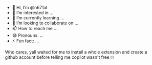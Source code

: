 - 👋 Hi, I’m @n671al
- 👀 I’m interested in ...
- 🌱 I’m currently learning ...
- 💞️ I’m looking to collaborate on ...
- 📫 How to reach me ...
- 😄 Pronouns: ...
- ⚡ Fun fact: ...

<!---
n671al/n671al is a ✨ special ✨ repository because its `README.md` (this file) appears on your GitHub profile.
You can click the Preview link to take a look at your changes.
--->

Who cares, yall waited for me to install a whole extension and create a github account before telling me copilot wasn't free 🙄
